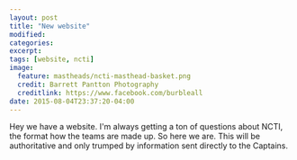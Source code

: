 ```yaml
---
layout: post
title: "New website"
modified:
categories: 
excerpt:
tags: [website, ncti]
image:
  feature: mastheads/ncti-masthead-basket.png
  credit: Barrett Pantton Photography
  creditlink: https://www.facebook.com/burbleall
date: 2015-08-04T23:37:20-04:00
---
```


Hey we have a website.  I'm always getting a ton of questions about NCTI, the
format how the teams are made up.  So here we are.  This will be authoritative
and only trumped by information sent directly to the Captains.


